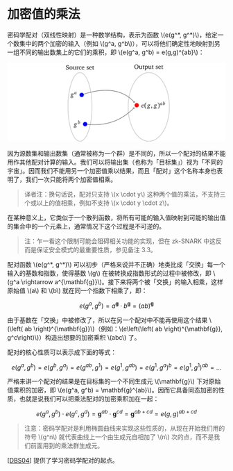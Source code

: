 # 加密值的乘法

密码学配对（双线性映射）是一种数学结构，表示为函数 \\(e(g^\*, g^\*)\\)，给定一个数集中的两个加密的输入（例如 \\(g^a, g^b\\)），可以将他们确定性地映射到另一组不同的输出数集上的它们的乘积，即 \\(e(g^a, g^b) = e(g,g)^{ab}\\)：

![img](img/3-8.png)

因为源数集和输出数集（通常被称为一个群）是不同的，所以一个配对的结果不能用作其他配对计算的输入。我们可以将输出集（也称为「目标集」）视为「不同的宇宙」。因而我们不能用另一个加密值乘以结果，而且「配对」这个名称本身也表明了，我们一次只能将两个加密值相乘。

> 译者注：换句话说，配对只支持 \\(x \cdot y\\) 这种两个值的乘法，不支持三个或以上的值相乘，例如不支持 \\(x \cdot y \cdot z\\)。

在某种意义上，它类似于一个散列函数，将所有可能的输入值映射到可能的输出值的集合中的一个元素上，通常情况下这个过程是不可逆的。

> 注：乍一看这个限制可能会阻碍相关功能的实现，但在 zk-SNARK 中这反而是保证安全模式的最重要性质，参见备注 3.3。

配对函数 \\(e(g^\*, g^\*)\\) 可以初步（严格来说并不正确）地类比成「交换」每一个输入的基数和指数，使得基数 \\(g\\) 在被转换成指数形式的过程中被修改，即 \\(g^a \rightarrow a^{\mathbf{g}}\\)。接下来将两个被「交换」的输入相乘，这样原始值 \\(a\\) 和 \\(b\\) 就在同一个指数下相乘了，即：

$$e(g^a, g^b) = a^{\mathbf{g}} \cdot b^{\mathbf{g}} = \left( ab \right)^{\mathbf{g}}$$

由于基数在「交换」中被修改了，所以在另一个配对中不能再使用这个结果 \\(\left( ab \right)^{\mathbf{g}}\\)（例如：\\(e\left(\left( ab \right)^{\mathbf{g}}, g^c\right)\\)）构造出想要的加密乘积 \\(abc\\) 了。

配对的核心性质可以表示成下面的等式：

$$e(g^a, g^b) = e(g^b, g^a) = e(g^{ab}, g^1) = e(g^1, g^{ab}) = {e(g^1, g^a)}^b = {e(g^1, g^1)}^{ab} = \ldots$$

严格来讲一个配对的结果是在目标集的一个不同生成元 \\(\mathbf{g}\\) 下对原始值乘积的加密，即 \\(e(g^a, g^b) = \mathbf{g}^{ab}\\)。因而它具备同态加密的性质，也就是说我们可以把乘法配对的加密乘积加在一起：

$$e(g^a, g^b) \cdot e(g^c, g^d) = \mathbf{g}^{ab} \cdot \mathbf{g}^{cd} = \mathbf{g}^{ab + cd} = e(g, g)^{ab + cd}$$

> 注意：密码学配对是利用椭圆曲线来实现这些性质的，从现在开始我们用的符号 \\(g^n\\) 就代表曲线上一个由生成元自相加了 \\(n\\) 次的点，而不是我们前面用到的乘法群生成元。

[[DBS04](./references.md#DBS04)] 提供了学习密码学配对的起点。
